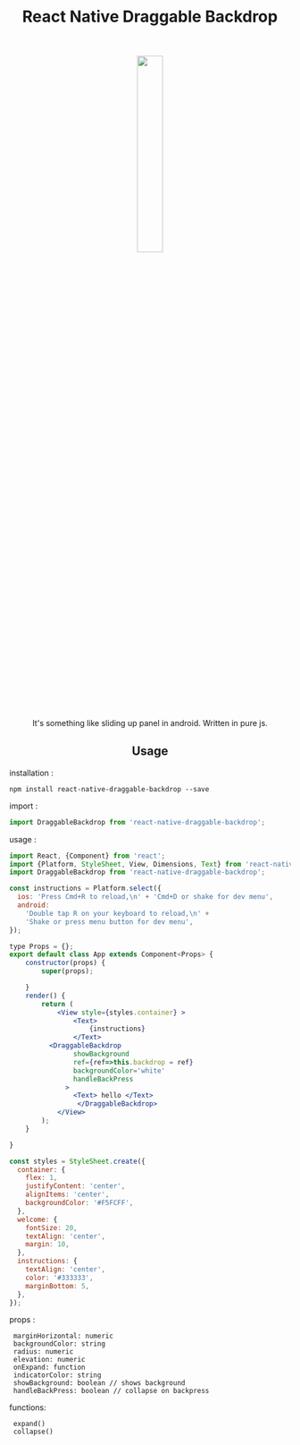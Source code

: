 <h1 align="center">
<br>
 React Native Draggable Backdrop
 </br>
 <br>

</h1>
<p align="center">

 <img  src="https://raw.githubusercontent.com/lvlrSajjad/react-native-draggable-backdrop/master/shot.gif" width="30%">
</p>
<p align="center">
It's something like sliding up panel in android.
Written in pure js.
</p>
<h2 align="center">Usage</h2>

installation :  
 ```
 npm install react-native-draggable-backdrop --save
```
import :
```jsx harmony
import DraggableBackdrop from 'react-native-draggable-backdrop';
```
usage :
```jsx harmony
import React, {Component} from 'react';
import {Platform, StyleSheet, View, Dimensions, Text} from 'react-native';
import DraggableBackdrop from 'react-native-draggable-backdrop';

const instructions = Platform.select({
  ios: 'Press Cmd+R to reload,\n' + 'Cmd+D or shake for dev menu',
  android:
    'Double tap R on your keyboard to reload,\n' +
    'Shake or press menu button for dev menu',
});

type Props = {};
export default class App extends Component<Props> {
    constructor(props) {
        super(props);

    }
    render() {
        return (
            <View style={styles.container} >
                <Text>
                    {instructions}
                </Text>
		  <DraggableBackdrop
           	    showBackground
           	    ref={ref=>this.backdrop = ref}
           	    backgroundColor='white'
          	    handleBackPress
       		  >
         	    <Text> hello </Text>
      	         </DraggableBackdrop>
            </View>
        );
    }

}

const styles = StyleSheet.create({
  container: {
    flex: 1,
    justifyContent: 'center',
    alignItems: 'center',
    backgroundColor: '#F5FCFF',
  },
  welcome: {
    fontSize: 20,
    textAlign: 'center',
    margin: 10,
  },
  instructions: {
    textAlign: 'center',
    color: '#333333',
    marginBottom: 5,
  },
});

```

props :

```
 marginHorizontal: numeric
 backgroundColor: string
 radius: numeric
 elevation: numeric
 onExpand: function
 indicatorColor: string
 showBackground: boolean // shows background
 handleBackPress: boolean // collapse on backpress
```

functions:

```
 expand()
 collapse()
```